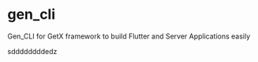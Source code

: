 # gen_cli
Gen_CLI for GetX  framework to build Flutter and Server   Applications easily



sddddddddedz

